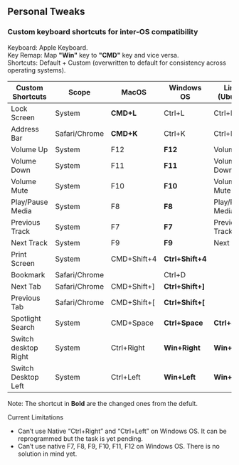 ## Personal Tweaks

### Custom keyboard shortcuts for inter-OS compatibility

Keyboard: Apple Keyboard.  
Key Remap: Map **"Win"** key to **"CMD"** key and vice versa.  
Shortcuts: Default + Custom (overwritten to default for consistency across operating systems).  

| Custom Shortcuts | Scope | MacOS | Windows OS | Linux (Ubuntu) | Remark |
|-|-|-|-|-|-|
|Lock Screen	| System	|**CMD+L**	|Ctrl+L|	Ctrl+L	|Consistent|
|Address Bar|	Safari/Chrome|	**CMD+K**|	Ctrl+K|	Ctrl+K|	Consistent|
|Volume Up	|System|	F12|	**F12**|	Volume Up|	Consistent|
|Volume Down|	System|	F11|	**F11**|	Volume Down|	Consistent|
|Volume Mute|	System|	F10	| **F10**	|Volume Mute|	Consistent|
|Play/Pause Media	| System|	F8	|**F8**|	Play/Pause Media|	Consistent|
|Previous Track|	System|	F7|	**F7**|	Previous Track|	Consistent|
|Next Track	|System	|F9| **F9** |	Next Track|	Consistent|
|Print Screen|	System|	CMD+Shift+4|	**Ctrl+Shift+4**	|||	
|Bookmark	|Safari/Chrome|		|Ctrl+D		|||
|Next Tab|	Safari/Chrome|	CMD+Shift+]	| **Ctrl+Shift+]**	|||	
|Previous Tab|	Safari/Chrome	|CMD+Shift+[|	**Ctrl+Shift+[**	|||	
|Spotlight Search|	System|	CMD+Space|	**Ctrl+Space** |	**Ctrl+Space** |	Consistent|
|Switch desktop Right|	System|	Ctrl+Right|	**Win+Right**	| **Win+Right** |	Consistent|
|Switch Desktop Left|	System	|Ctrl+Left|	**Win+Left** |	**Win+Left**	|Consistent|
Note: The shortcut in **Bold** are the changed ones from the defult.

Current Limitations
- Can’t use Native “Ctrl+Right” and “Ctrl+Left” on Windows OS. It can be reprogrammed but the task is yet pending.
- Can’t use native F7, F8, F9, F10, F11, F12 on Windows OS. There is no solution in mind yet.  
